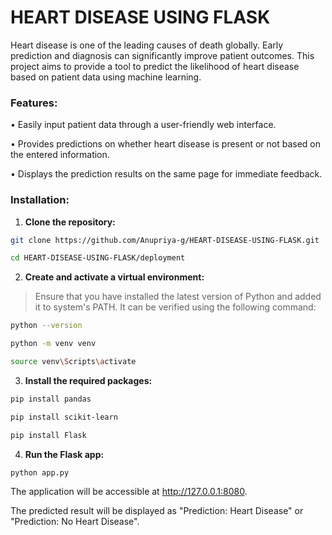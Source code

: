 # HEART DISEASE USING FLASK
Heart disease is one of the leading causes of death globally. Early prediction and diagnosis can significantly improve patient outcomes. This project aims to provide a tool to predict the likelihood of heart disease based on patient data using machine learning.

### Features:
•	Easily input patient data through a user-friendly web interface.

•	Provides predictions on whether heart disease is present or not based on the entered information.

•	Displays the prediction results on the same page for immediate feedback.

### Installation:
1.	**Clone the repository:**
```bash
git clone https://github.com/Anupriya-g/HEART-DISEASE-USING-FLASK.git

cd HEART-DISEASE-USING-FLASK/deployment
```
2.	**Create and activate a virtual environment:**

>Ensure that you have installed the latest version of Python and added it to system's PATH. It can be verified using the following command:
```bash
python --version
```
```bash
python -m venv venv

source venv\Scripts\activate
```
3.	**Install the required packages:**
```bash
pip install pandas
```
```bash
pip install scikit-learn
```
```bash
pip install Flask
```
4.	**Run the Flask app:**
```bash
python app.py
```
The application will be accessible at http://127.0.0.1:8080.

The predicted result will be displayed as "Prediction: Heart Disease"  or  "Prediction: No Heart Disease".
